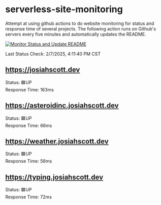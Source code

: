 # serverless-site-monitoring
Attempt at using github actions to do website monitoring for status and response time of several projects. The following action runs on Github's servers every five minutes and automatically updates the README.  

[![Monitor Status and Update README](https://github.com/JosiahSco/serverless-site-monitoring/actions/workflows/monitor.yaml/badge.svg)](https://github.com/JosiahSco/serverless-site-monitoring/actions/workflows/monitor.yaml)

Last Status Check: 2/7/2025, 4:11:40 PM CST

## https://josiahscott.dev
Status: 🟩UP  
Response Time: 163ms

## https://asteroidinc.josiahscott.dev
Status: 🟩UP  
Response Time: 66ms

## https://weather.josiahscott.dev
Status: 🟩UP  
Response Time: 56ms

## https://typing.josiahscott.dev
Status: 🟩UP  
Response Time: 72ms


